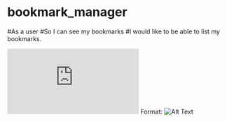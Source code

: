# bookmark_manager

#As a user
#So I can see my bookmarks
#I would like to be able to list my bookmarks. 

![GitHub Logo](https://github.com/makersacademy/course/blob/main/bookmark_manager/walkthroughs/01.md )
Format: ![Alt Text](url)



